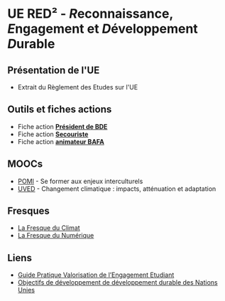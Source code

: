 # UE RED² - *R*econnaissance, *E*ngagement et *D*éveloppement *D*urable

## Présentation de l'UE
* Extrait du Règlement des Etudes sur l'UE

## Outils et fiches actions
* Fiche action **[Président de BDE]()**
* Fiche action **[Secouriste]()**
* Fiche action **[animateur BAFA]()**

## MOOCs
* [POMI](https://foad.univ-toulouse.fr/course/view.php?id=4) - Se former aux enjeux interculturels
* [UVED](https://www.fun-mooc.fr/fr/cours/changement-climatique-impacts-attenuation-et-adaptation) - Changement climatique : impacts, atténuation et adaptation

## Fresques
* [La Fresque du Climat](https://fresqueduclimat.org)
* [La Fresque du Numérique](https://www.fresquedunumerique.org)

## Liens
* [Guide Pratique Valorisation de l’Engagement Etudiant](https://www.bnei.fr/projets/guide-de-valorisation-de-lengagement-etudiant-bnei-cdefi-cti)
* [Objectifs de développement de développement durable des Nations Unies](https://www.un.org/sustainabledevelopment/fr/objectifs-de-developpement-durable)
